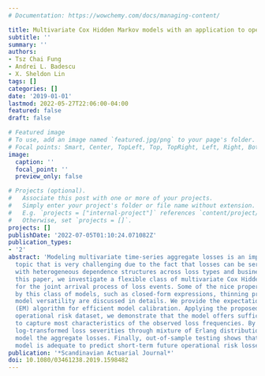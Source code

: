 ```yaml
---
# Documentation: https://wowchemy.com/docs/managing-content/

title: Multivariate Cox Hidden Markov models with an application to operational risk
subtitle: ''
summary: ''
authors:
- Tsz Chai Fung
- Andrei L. Badescu
- X. Sheldon Lin
tags: []
categories: []
date: '2019-01-01'
lastmod: 2022-05-27T22:06:00-04:00
featured: false
draft: false

# Featured image
# To use, add an image named `featured.jpg/png` to your page's folder.
# Focal points: Smart, Center, TopLeft, Top, TopRight, Left, Right, BottomLeft, Bottom, BottomRight.
image:
  caption: ''
  focal_point: ''
  preview_only: false

# Projects (optional).
#   Associate this post with one or more of your projects.
#   Simply enter your project's folder or file name without extension.
#   E.g. `projects = ["internal-project"]` references `content/project/deep-learning/index.md`.
#   Otherwise, set `projects = []`.
projects: []
publishDate: '2022-07-05T01:10:24.071082Z'
publication_types:
- '2'
abstract: 'Modeling multivariate time-series aggregate losses is an important actuarial
  topic that is very challenging due to the fact that losses can be serially dependent
  with heterogeneous dependence structures across loss types and business lines. In
  this paper, we investigate a flexible class of multivariate Cox Hidden Markov Models
  for the joint arrival process of loss events. Some of the nice properties possessed
  by this class of models, such as closed-form expressions, thinning properties and
  model versatility are discussed in details. We provide the expectation-maximization
  (EM) algorithm for efficient model calibration. Applying the proposed model to an
  operational risk dataset, we demonstrate that the model offers sufficient flexibility
  to capture most characteristics of the observed loss frequencies. By modeling the
  log-transformed loss severities through mixture of Erlang distributions, we can
  model the aggregate losses. Finally, out-of-sample testing shows that the proposed
  model is adequate to predict short-term future operational risk losses. '
publication: '*Scandinavian Actuarial Journal*'
doi: 10.1080/03461238.2019.1598482
---
```

